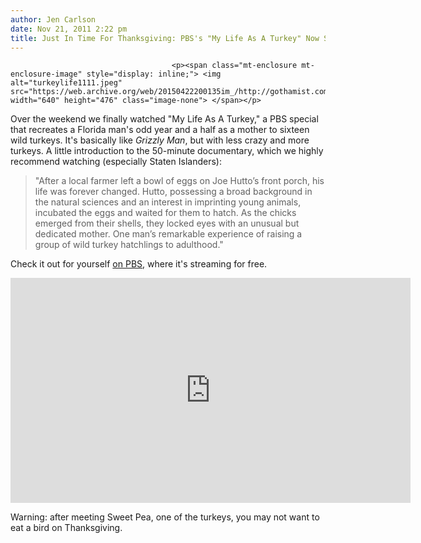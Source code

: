 ```yaml
---
author: Jen Carlson
date: Nov 21, 2011 2:22 pm
title: Just In Time For Thanksgiving: PBS's "My Life As A Turkey" Now Streaming Online
---
```


	
										<p><span class="mt-enclosure mt-enclosure-image" style="display: inline;"> <img alt="turkeylife1111.jpeg" src="https://web.archive.org/web/20150422200135im_/http://gothamist.com/attachments/arts_jen/turkeylife1111.jpeg" width="640" height="476" class="image-none"> </span></p>

<p>Over the weekend we finally watched &quot;My Life As A Turkey,&quot; a PBS special that recreates a Florida man&apos;s odd year and a half as a mother to sixteen wild turkeys. It&apos;s basically like <em>Grizzly Man</em>, but with less crazy and more turkeys. A little introduction to the 50-minute documentary, which we highly recommend watching (especially Staten Islanders):</p>

<blockquote>&quot;After a local farmer left a bowl of eggs on Joe Hutto&#x2019;s front porch, his life was forever changed. Hutto, possessing a broad background in the natural sciences and an interest in imprinting young animals, incubated the eggs and waited for them to hatch. As the chicks emerged from their shells, they locked eyes with an unusual but dedicated mother. One man&#x2019;s remarkable experience of raising a group of wild turkey hatchlings to adulthood.&quot;</blockquote>Check it out for yourself <a href="https://web.archive.org/web/20150422200135/http://www.pbs.org/wnet/nature/episodes/my-life-as-a-turkey/full-episode/7378/">on PBS</a>, where it&apos;s streaming for free.

<p><iframe width="640" height="360" src="https://web.archive.org/web/20150422200135if_/http://www.youtube.com/embed/eK8UQ4Z52KQ" frameborder="0" allowfullscreen></iframe></p>

<p>Warning: after meeting Sweet Pea, one of the turkeys, you may not want to eat a bird on Thanksgiving.</p>					
										
									
				